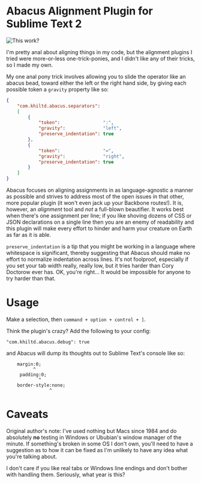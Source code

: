Abacus Alignment Plugin for Sublime Text 2
================

![This work?](http://dl.dropbox.com/u/5514249/Abacus.gif)

I'm pretty anal about aligning things in my code, but the alignment plugins I tried were more-or-less one-trick-ponies, and I didn't like any of their tricks, so I made my own.

My one anal pony trick involves allowing you to slide the operator like an abacus bead, toward either the left or the right hand side, by giving each possible token a `gravity` property like so:

``` json
{
    "com.khiltd.abacus.separators": 
    [    
        { 
            "token":                ":",
            "gravity":              "left",
            "preserve_indentation": true
        },
        { 
            "token":                "=",
            "gravity":              "right",
            "preserve_indentation": true
        }
    ]
}
```

Abacus focuses on aligning assignments in as language-agnostic a manner as possible and strives to address most of the open issues in that other, more popular plugin (it won't even jack up your Backbone routes!). It is, however, an *alignment* tool and *not* a full-blown beautifier. It works best when there's one assignment per line; if you like shoving dozens of CSS or JSON declarations on a single line then you are an enemy of readability and this plugin will make every effort to hinder and harm your creature on Earth as far as it is able.

`preserve_indentation` is a tip that you might be working in a language where whitespace is significant, thereby suggesting that Abacus should make no effort to normalize indentation across lines. It's not foolproof, especially if you set your tab width really, really low, but it tries harder than Cory Doctorow ever has. OK, you're right... It would be impossible for anyone to try harder than that.

Usage
============

Make a selection, then `command + option + control + ]`.

Think the plugin's crazy? Add the following to your config:

```
"com.khiltd.abacus.debug": true
```

and Abacus will dump its thoughts out to Sublime Text's console like so:

```
    margin:0;
          ^
     padding:0;
            ^
    border-style:none;
                ^
```

Caveats
============

Original author's note: I've used nothing but Macs since 1984 and do absolutely **no** testing in Windows or Ububian's window manager of the minute. If something's broken in some OS I don't own, you'll need to have a suggestion as to how it can be fixed as I'm unlikely to have any idea what you're talking about.

I don't care if you like real tabs or Windows line endings and don't bother with handling them. Seriously, what year is this?
